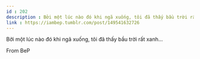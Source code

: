 ```yaml
---
id : 202
description : Bởi một lúc nào đó khi ngã xuống, tôi đã thấy bầu trời rất xanh...
link : https://iambep.tumblr.com/post/149541632726
---
```


Bởi một lúc nào đó khi ngã xuống, tôi đã thấy bầu trời rất xanh...

From BeP